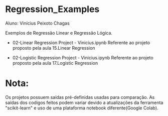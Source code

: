 # Regression_Examples
Aluno: Vinícius Peixoto Chagas

Exemplos de Regressão Linear e Regressão Lógica.

- 02-Linear Regression Project - Vinicius.ipynb
 Referente ao projeto proposto pela aula 15.Linear Regression

- 02-Logistic Regression Project - Vinicius.ipynb
 Referente ao projeto proposto pela aula 17.Logistic Regression
 
# Nota: 
Os projetos possuem saídas pré-definidas usadas para comparação.
As saídas dos codigos feitos podem variar devido a atualizações da ferramenta "scikit-learn" e uso de uma plataforma notebook diferente(Google Colab).
